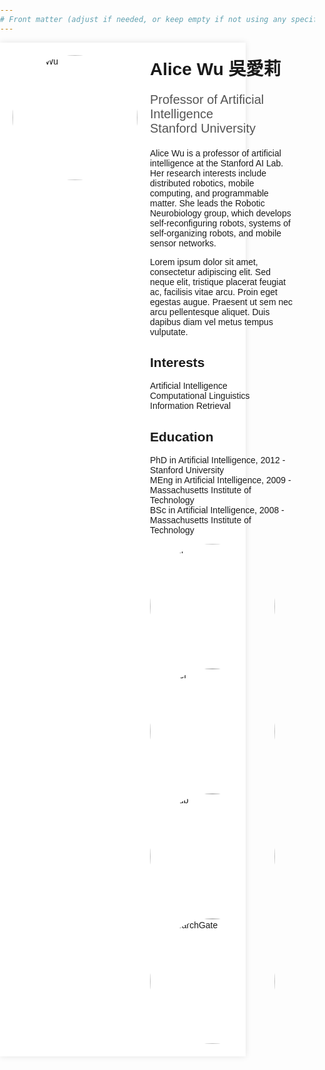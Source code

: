 ```yaml
---
# Front matter (adjust if needed, or keep empty if not using any specific settings)
---
```

<!DOCTYPE html>
<html lang="en">
<head>
<meta charset="UTF-8">
<meta name="viewport" content="width=device-width, initial-scale=1.0">
<title>Alice Wu's Profile</title>
<style>
    body, html {
        margin: 0;
        padding: 0;
        font-family: Arial, sans-serif;
    }

    .container {
        display: flex;
        justify-content: center;
        align-items: center;
        height: 100vh;
        background-color: #f4f4f4;
    }

    .profile {
        background: white;
        width: 70%;
        box-shadow: 0 0 10px rgba(0, 0, 0, 0.1);
        display: flex;
        flex-direction: row;
        padding: 20px;
    }

    .profile img {
        border-radius: 50%;
        width: 200px;
        height: 200px;
        margin-right: 20px;
    }

    .info {
        width: 80%;
    }

    .info h1 {
        margin-top: 0;
    }

    .title {
        color: #555;
        font-size: 20px;
    }

    .interests ul, .education ul {
        list-style-type: none;
        padding: 0;
    }

    .social-links a {
        margin-right: 10px;
    }
</style>
</head>
<body>
    <div class="container">
        <div class="profile">
            <img src="alice-wu.jpg" alt="Alice Wu">
            <div class="info">
                <h1>Alice Wu 吳愛莉</h1>
                <p class="title">Professor of Artificial Intelligence<br>Stanford University</p>
                <p>Alice Wu is a professor of artificial intelligence at the Stanford AI Lab. Her research interests include distributed robotics, mobile computing, and programmable matter. She leads the Robotic Neurobiology group, which develops self-reconfiguring robots, systems of self-organizing robots, and mobile sensor networks.</p>
                <p>Lorem ipsum dolor sit amet, consectetur adipiscing elit. Sed neque elit, tristique placerat feugiat ac, facilisis vitae arcu. Proin eget egestas augue. Praesent ut sem nec arcu pellentesque aliquet. Duis dapibus diam vel metus tempus vulputate.</p>
                <div class="interests">
                    <h2>Interests</h2>
                    <ul>
                        <li>Artificial Intelligence</li>
                        <li>Computational Linguistics</li>
                        <li>Information Retrieval</li>
                    </ul>
                </div>
                <div class="education">
                    <h2>Education</h2>
                    <ul>
                        <li>PhD in Artificial Intelligence, 2012 - Stanford University</li>
                        <li>MEng in Artificial Intelligence, 2009 - Massachusetts Institute of Technology</li>
                        <li>BSc in Artificial Intelligence, 2008 - Massachusetts Institute of Technology</li>
                    </ul>
                </div>
                <div class="social-links">
                    <a href="mailto:alice.wu@example.com"><img src="email-icon.png" alt="Email"></a>
                    <a href="https://twitter.com/alice_wu"><img src="twitter-icon.png" alt="Twitter"></a>
                    <a href="https://github.com/alice_wu"><img src="github-icon.png" alt="GitHub"></a>
                    <a href="https://researchgate.net/profile/Alice_Wu"><img src="researchgate-icon.png" alt="ResearchGate"></a>
                </div>
            </div>
        </div>
    </div>
</body>
</html>
